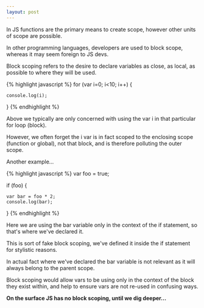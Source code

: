 ```yaml
---
layout: post
---
```


In JS functions are the primary means to create scope, however other units of scope are possible.

In other programming languages, developers are used to block scope, whereas it may seem foreign to JS devs.

Block scoping refers to the desire to declare variables as close, as local, as possible to where they will be used.

{% highlight javascript %}
for (var i=0; i<10; i++) {

	console.log(i);

}
{% endhighlight %}

Above we typically are only concerned with using the var i in that particular for loop (block).

However, we often forget the i var is in fact scoped to the enclosing scope (function or global), not that block, and is therefore polluting the outer scope.

Another example...

{% highlight javascript %}
var foo = true;

if (foo) {

	var bar = foo * 2;
	console.log(bar);

}
{% endhighlight %}

Here we are using the bar variable only in the context of the if statement, so that's where we've declared it.

This is sort of fake block scoping, we've defined it inside the if statement for stylistic reasons.

In actual fact where we've declared the bar variable is not relevant as it will always belong to the parent scope.

Block scoping would allow vars to be using only in the context of the block they exist within, and help to ensure vars are not re-used in confusing ways.

**On the surface JS has no block scoping, until we dig deeper...**
